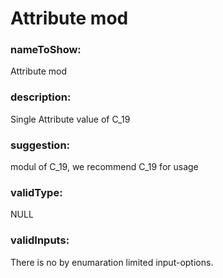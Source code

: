 

# Attribute mod



    


### nameToShow:
    
Attribute mod    


### description:
    
Single Attribute value of C_19    


### suggestion:
    
modul of C_19, we recommend C_19 for usage    


### validType:
    
NULL    


### validInputs:
    
There is no by enumaration limited input-options.  

